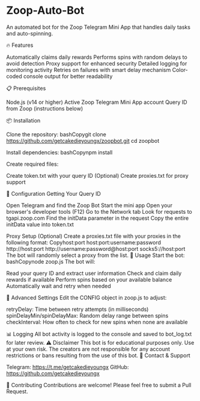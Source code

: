 # Zoop-Auto-Bot

An automated bot for the Zoop Telegram Mini App that handles daily tasks and auto-spinning.

🔥 Features

Automatically claims daily rewards
Performs spins with random delays to avoid detection
Proxy support for enhanced security
Detailed logging for monitoring activity
Retries on failures with smart delay mechanism
Color-coded console output for better readability

📋 Prerequisites

Node.js (v14 or higher)
Active Zoop Telegram Mini App account
Query ID from Zoop (instructions below)

📦 Installation

Clone the repository:
bashCopygit clone https://github.com/getcakedieyoungx/zoopbot.git
cd zoopbot

Install dependencies:
bashCopynpm install

Create required files:

Create token.txt with your query ID
(Optional) Create proxies.txt for proxy support



🔧 Configuration
Getting Your Query ID

Open Telegram and find the Zoop Bot
Start the mini app
Open your browser's developer tools (F12)
Go to the Network tab
Look for requests to tgapi.zoop.com
Find the initData parameter in the request
Copy the entire initData value into token.txt

Proxy Setup (Optional)
Create a proxies.txt file with your proxies in the following format:
Copyhost:port
host:port:username:password
http://host:port
http://username:password@host:port
socks5://host:port
The bot will randomly select a proxy from the list.
🚀 Usage
Start the bot:
bashCopynode zoop.js
The bot will:

Read your query ID and extract user information
Check and claim daily rewards if available
Perform spins based on your available balance
Automatically wait and retry when needed

📝 Advanced Settings
Edit the CONFIG object in zoop.js to adjust:

retryDelay: Time between retry attempts (in milliseconds)
spinDelayMin/spinDelayMax: Random delay range between spins
checkInterval: How often to check for new spins when none are available

📊 Logging
All bot activity is logged to the console and saved to bot_log.txt for later review.
⚠️ Disclaimer
This bot is for educational purposes only. Use at your own risk. The creators are not responsible for any account restrictions or bans resulting from the use of this bot.
📱 Contact & Support

Telegram: https://t.me/getcakedieyoungx
GitHub: https://github.com/getcakedieyoungx

🌟 Contributing
Contributions are welcome! Please feel free to submit a Pull Request.
